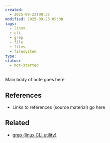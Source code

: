 ```yaml
---
created:
  - 2025-09-23T09:37
modified: 2025-09-23 09:38
tags:
  - linux
  - cli
  - grep
  - file
  - files
  - filesystem
type:
status:
  - not-started
---
```

Main body of note goes here
## References

* Links to references (source material) go here
## Related
* [grep (linux CLI utility)](grep%20(linux%20CLI%20utility).md)